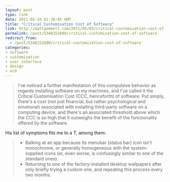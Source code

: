 ```yaml
---
layout: post
type: link
date: 2011-05-10 01:30:05 GMT
title: "Critical Customisation Cost of Software"
link: http://mattgemmell.com/2011/05/03/critical-customisation-cost-of-software
permalink: /post/5348152880/critical-customisation-cost-of-software
redirect_from: 
  - /post/5348152880/critical-customisation-cost-of-software
categories:
- software
- customization
- user interface
- design
- ocd
---
```

<blockquote>I've noticed a further manifestation of this compulsive behavior as regards installing software on my machines, and I've called it the Critical Customisation Cost (CCC, henceforth) of software. Put simply, there's a cost (not just financial, but rather psychological and emotional) associated with installing third-party software on a computing device, and there's an associated threshold above which the CCC is so high that it outweighs the benefit of the functionality offered by the software.</blockquote>

His list of symptoms fits me to a T, among them:
<blockquote><ul><li>Balking at an app because its menubar (status bar) icon isn't monochrome, or generally homogeneous with the system-supplied icons (or, even worse, is confusingly similar to one of the standard ones).</li>
<li>Returning to one of the factory-installed desktop wallpapers after only briefly trying a custom one, and repeating this process every two months.</li></ul></blockquote>